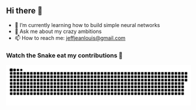 ## Hi there 👋


- 🌱 I’m currently learning how to build simple neural networks
- 💬 Ask me about my crazy ambitions
- 📫 How to reach me: jeffjeanlouis@gmail.com


### Watch the Snake eat my contributions 🐍


![GitHub Snake Dark](https://raw.githubusercontent.com/JeffJ-L/JeffJ-L/output/github-contribution-grid-snake-dark.svg?palette=github-dark)

